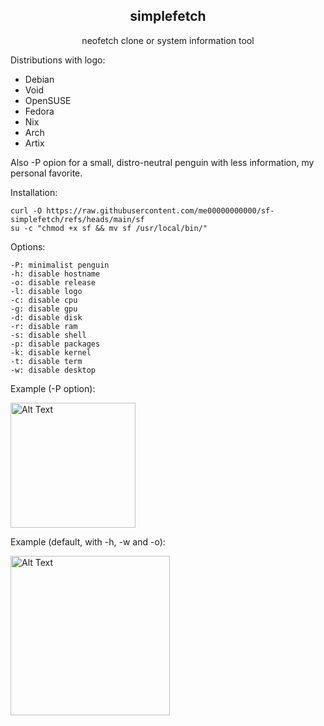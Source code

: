 <h2 align="center">simplefetch</h2>

<p align="center">neofetch clone or system information tool</p>

Distributions with logo:

- Debian
- Void
- OpenSUSE
- Fedora
- Nix
- Arch
- Artix
  
Also -P opion for a small, distro-neutral penguin with less information, my personal favorite.

Installation:

```
curl -O https://raw.githubusercontent.com/me00000000000/sf-simplefetch/refs/heads/main/sf
su -c "chmod +x sf && mv sf /usr/local/bin/"
```

Options:

```
-P: minimalist penguin
-h: disable hostname
-o: disable release
-l: disable logo
-c: disable cpu
-g: disable gpu
-d: disable disk
-r: disable ram
-s: disable shell
-p: disable packages
-k: disable kernel
-t: disable term
-w: disable desktop
```

Example (-P option):

<img src="sf-P.avif" alt="Alt Text" height="200">

Example (default, with -h, -w and -o):

<img src="sf.avif" alt="Alt Text" height="255">

